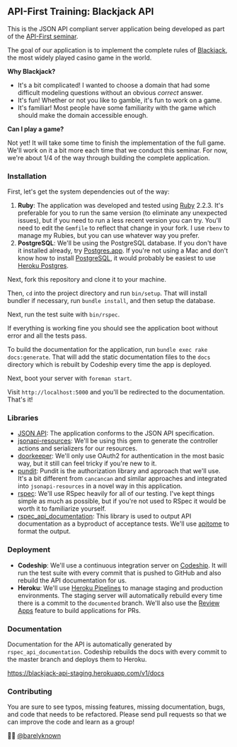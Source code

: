 ## API-First Training: Blackjack API

This is the JSON API compliant server application being developed as part of the [API-First seminar](http://apifirst.training).

The goal of our application is to implement the complete rules of [Blackjack](https://en.wikipedia.org/wiki/Blackjack), the most widely played casino game in the world.

**Why Blackjack?**

* It's a bit complicated! I wanted to choose a domain that had some difficult modeling questions without an obvious _correct_ answer.
* It's fun! Whether or not you like to gamble, it's fun to work on a game.
* It's familiar! Most people have some familiarity with the game which should make the domain accessible enough.

**Can I play a game?**

Not yet! It will take some time to finish the implementation of the full game. We'll work on it a bit more each time that we conduct this seminar. For now, we're about 1/4 of the way through building the complete application.

### Installation

First, let's get the system dependencies out of the way:

1. **Ruby**: The application was developed and tested using [Ruby](https://www.ruby-lang.org) 2.2.3. It's preferable for you to run the same version (to eliminate any unexpected issues), but if you need to run a less recent version you can try. You'll need to edit the `Gemfile` to reflect that change in your fork. I use `rbenv` to manage my Rubies, but you can use whatever way you prefer.
2. **PostgreSQL**: We'll be using the PostgreSQL database. If you don't have it installed already, try [Postgres.app](http://postgresapp.com). If you're not using a Mac and don't know how to install [PostgreSQL](http://www.postgresql.org), it would probably be easiest to use [Heroku Postgres](https://www.heroku.com/postgres).

Next, fork this repository and clone it to your machine.

Then, `cd` into the project directory and run `bin/setup`. That will install bundler if necessary, run `bundle install`, and then setup the database.

Next, run the test suite with `bin/rspec`.

If everything is working fine you should see the application boot without error and all the tests pass.

To build the documentation for the application, run `bundle exec rake docs:generate`. That will add the static documentation files to the `docs` directory which is rebuilt by Codeship every time the app is deployed.

Next, boot your server with `foreman start`.

Visit `http://localhost:5000` and you'll be redirected to the documentation. That's it!

### Libraries

* [JSON API](http://jsonapi.org): The application conforms to the JSON API specification.
* [jsonapi-resources](https://github.com/cerebris/jsonapi-resources): We'll be using this gem to generate the controller actions and serializers for our resources.
* [doorkeeper](https://github.com/doorkeeper-gem/doorkeeper): We'll only use OAuth2 for authentication in the most basic way, but it still can feel tricky if you're new to it.
* [pundit](https://github.com/elabs/pundit): Pundit is the authorization library and approach that we'll use. It's a bit different from `cancancan` and similar approaches and integrated into `jsonapi-resources` in a novel way in this application.
* [rspec](http://rspec.info): We'll use RSpec heavily for all of our testing. I've kept things simple as much as possible, but if you're not used to RSpec it would be worth it to familiarize yourself.
* [rspec_api_documentation](https://github.com/zipmark/rspec_api_documentation): This library is used to output API documentation as a byproduct of acceptance tests. We'll use [apitome](https://github.com/modeset/apitome) to format the output.

### Deployment

* **Codeship**: We'll use a continuous integration server on [Codeship](https://codeship.com). It will run the test suite with every commit that is pushed to GitHub and also rebuild the API documentation for us.
* **Heroku**: We'll use [Heroku Pipelines](https://devcenter.heroku.com/articles/pipelines) to manage staging and production environments. The staging server will automatically rebuild every time there is a commit to the `documented` branch. We'll also use the [Review Apps](https://devcenter.heroku.com/articles/pipelines#review-apps) feature to build applications for PRs.

### Documentation

Documentation for the API is automatically generated by `rspec_api_documentation`. Codeship rebuilds the docs with every commit to the master branch and deploys them to Heroku.

https://blackjack-api-staging.herokuapp.com/v1/docs

### Contributing

You are sure to see typos, missing features, missing documentation, bugs, and code that needs to be refactored. Please send pull requests so that we can improve the code and learn as a group!

💜💚 [@barelyknown](https://twitter.com/barelyknown)
